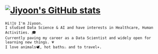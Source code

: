 # [![Jiyoon's GitHub stats](https://github-readme-stats.vercel.app/api?username=jiyoonmik&show_icons=true&theme=panda)](https://github.com/anuraghazra/github-readme-stats)

```
Hi!🙋‍♀️ I'm Jiyoon. 
I studied Data Science & AI and have interests in Healthcare, Human Activities. 🎓
Currently paving my career as a Data Scientist and widely open for learning new things. 💗
I love animals🕊️, hot baths♨️ and to travel✈️.
```
